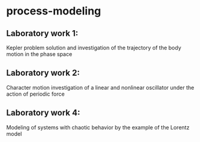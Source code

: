 # process-modeling

## Laboratory work 1:
Kepler problem solution and investigation of the trajectory of the body motion
in the phase space

## Laboratory work 2:
Character motion investigation of a linear and nonlinear oscillator
under the action of periodic force

## Laboratory work 4:
Modeling of systems with chaotic behavior by the example of the Lorentz model
